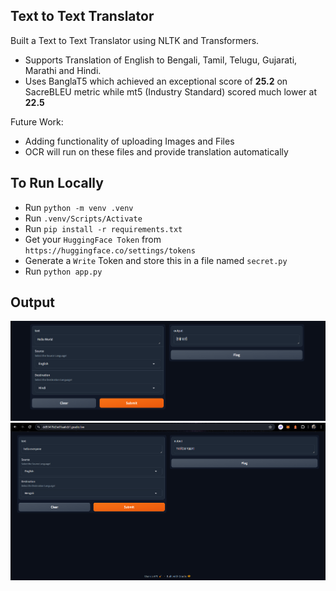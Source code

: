 ## Text to Text Translator

Built a Text to Text Translator using NLTK and Transformers.
- Supports Translation of English to Bengali, Tamil, Telugu, Gujarati, Marathi and Hindi.
-  Uses BanglaT5 which achieved an exceptional score of <b>25.2</b> on SacreBLEU metric while mt5 (Industry Standard) scored much lower at <b>22.5</b>


Future Work:
- Adding functionality of uploading Images and Files
- OCR will run on these files and provide translation automatically

## To Run Locally

- Run `python -m venv .venv`
- Run `.venv/Scripts/Activate`
- Run `pip install -r requirements.txt`
- Get your `HuggingFace Token` from `https://huggingface.co/settings/tokens`
- Generate a `Write` Token and store this in a file named `secret.py`
- Run `python app.py`


## Output

![Output 1](./images/output_ss1.png)
![Output 2](./images/output_ss2.png)
